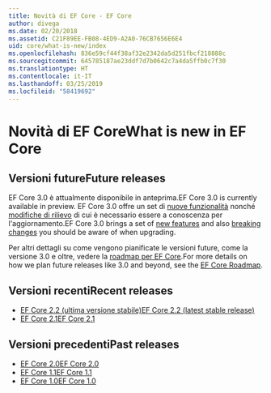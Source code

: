 ```yaml
---
title: Novità di EF Core - EF Core
author: divega
ms.date: 02/20/2018
ms.assetid: C21F89EE-FB08-4ED9-A2A0-76CB7656E6E4
uid: core/what-is-new/index
ms.openlocfilehash: 836e59cf44f38af32e2342da5d251fbcf218888c
ms.sourcegitcommit: 645785187ae23ddf7d7b0642c7a4da5ffb0c7f30
ms.translationtype: HT
ms.contentlocale: it-IT
ms.lasthandoff: 03/25/2019
ms.locfileid: "58419692"
---
```

# <a name="what-is-new-in-ef-core"></a><span data-ttu-id="33999-102">Novità di EF Core</span><span class="sxs-lookup"><span data-stu-id="33999-102">What is new in EF Core</span></span>

## <a name="future-releases"></a><span data-ttu-id="33999-103">Versioni future</span><span class="sxs-lookup"><span data-stu-id="33999-103">Future releases</span></span>

<span data-ttu-id="33999-104">EF Core 3.0 è attualmente disponibile in anteprima.</span><span class="sxs-lookup"><span data-stu-id="33999-104">EF Core 3.0 is currently available in preview.</span></span> <span data-ttu-id="33999-105">EF Core 3.0 offre un set di [nuove funzionalità](xref:core/what-is-new/ef-core-3.0/features) nonché [modifiche di rilievo](xref:core/what-is-new/ef-core-3.0/breaking-changes) di cui è necessario essere a conoscenza per l'aggiornamento.</span><span class="sxs-lookup"><span data-stu-id="33999-105">EF Core 3.0 brings a set of [new features](xref:core/what-is-new/ef-core-3.0/features) and also [breaking changes](xref:core/what-is-new/ef-core-3.0/breaking-changes) you should be aware of when upgrading.</span></span>

<span data-ttu-id="33999-106">Per altri dettagli su come vengono pianificate le versioni future, come la versione 3.0 e oltre, vedere la [roadmap per EF Core](xref:core/what-is-new/roadmap).</span><span class="sxs-lookup"><span data-stu-id="33999-106">For more details on how we plan future releases like 3.0 and beyond, see the [EF Core Roadmap](xref:core/what-is-new/roadmap).</span></span>

## <a name="recent-releases"></a><span data-ttu-id="33999-107">Versioni recenti</span><span class="sxs-lookup"><span data-stu-id="33999-107">Recent releases</span></span>

- [<span data-ttu-id="33999-108">EF Core 2.2 (ultima versione stabile)</span><span class="sxs-lookup"><span data-stu-id="33999-108">EF Core 2.2 (latest stable release)</span></span>](xref:core/what-is-new/ef-core-2.2)
- [<span data-ttu-id="33999-109">EF Core 2.1</span><span class="sxs-lookup"><span data-stu-id="33999-109">EF Core 2.1</span></span>](xref:core/what-is-new/ef-core-2.1)

## <a name="past-releases"></a><span data-ttu-id="33999-110">Versioni precedenti</span><span class="sxs-lookup"><span data-stu-id="33999-110">Past releases</span></span>

- [<span data-ttu-id="33999-111">EF Core 2.0</span><span class="sxs-lookup"><span data-stu-id="33999-111">EF Core 2.0</span></span>](xref:core/what-is-new/ef-core-2.0)
- [<span data-ttu-id="33999-112">EF Core 1.1</span><span class="sxs-lookup"><span data-stu-id="33999-112">EF Core 1.1</span></span>](xref:core/what-is-new/ef-core-1.1)
- [<span data-ttu-id="33999-113">EF Core 1.0</span><span class="sxs-lookup"><span data-stu-id="33999-113">EF Core 1.0</span></span>](xref:core/what-is-new/ef-core-1.0)
